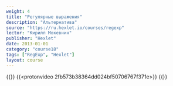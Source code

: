 ```yaml
---
weight: 4
title: "Регулярные выражения"
description: "Альтернатива"
source: "https://ru.hexlet.io/courses/regexp"
lector: "Кирилл Мокевнин"
publisher: "Hexlet"
date: 2013-01-01
category: "course18"
tags: ["RegExp", "Hexlet"]
layout: course
---
```

{{<players>}}
    {{<protonvideo 2fb573b38364dd024bf50706767f371e>}}
{{</players>}}
